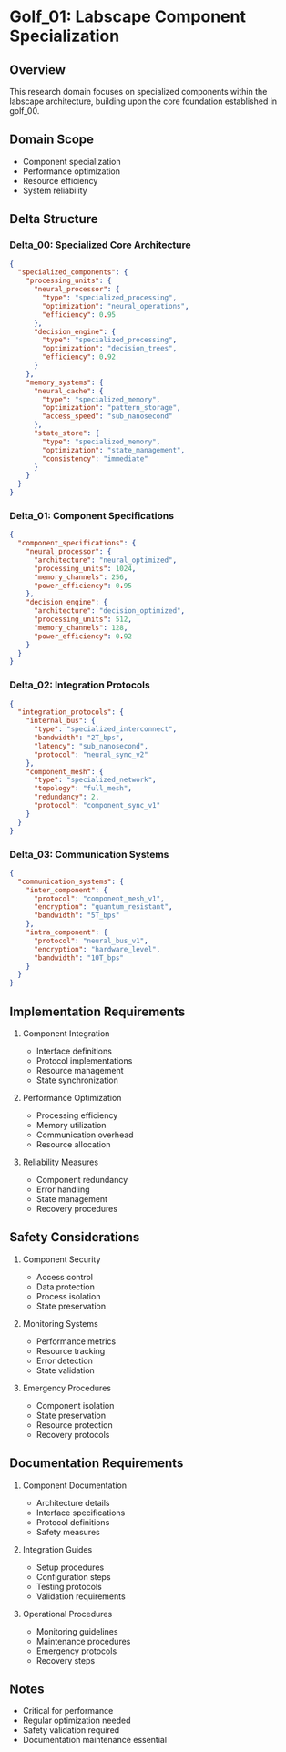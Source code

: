 # Golf_01: Labscape Component Specialization

## Overview

This research domain focuses on specialized components within the labscape architecture, building upon the core foundation established in golf_00.

## Domain Scope

- Component specialization
- Performance optimization
- Resource efficiency
- System reliability

## Delta Structure

### Delta_00: Specialized Core Architecture

```json
{
  "specialized_components": {
    "processing_units": {
      "neural_processor": {
        "type": "specialized_processing",
        "optimization": "neural_operations",
        "efficiency": 0.95
      },
      "decision_engine": {
        "type": "specialized_processing",
        "optimization": "decision_trees",
        "efficiency": 0.92
      }
    },
    "memory_systems": {
      "neural_cache": {
        "type": "specialized_memory",
        "optimization": "pattern_storage",
        "access_speed": "sub_nanosecond"
      },
      "state_store": {
        "type": "specialized_memory",
        "optimization": "state_management",
        "consistency": "immediate"
      }
    }
  }
}
```

### Delta_01: Component Specifications

```json
{
  "component_specifications": {
    "neural_processor": {
      "architecture": "neural_optimized",
      "processing_units": 1024,
      "memory_channels": 256,
      "power_efficiency": 0.95
    },
    "decision_engine": {
      "architecture": "decision_optimized",
      "processing_units": 512,
      "memory_channels": 128,
      "power_efficiency": 0.92
    }
  }
}
```

### Delta_02: Integration Protocols

```json
{
  "integration_protocols": {
    "internal_bus": {
      "type": "specialized_interconnect",
      "bandwidth": "2T_bps",
      "latency": "sub_nanosecond",
      "protocol": "neural_sync_v2"
    },
    "component_mesh": {
      "type": "specialized_network",
      "topology": "full_mesh",
      "redundancy": 2,
      "protocol": "component_sync_v1"
    }
  }
}
```

### Delta_03: Communication Systems

```json
{
  "communication_systems": {
    "inter_component": {
      "protocol": "component_mesh_v1",
      "encryption": "quantum_resistant",
      "bandwidth": "5T_bps"
    },
    "intra_component": {
      "protocol": "neural_bus_v1",
      "encryption": "hardware_level",
      "bandwidth": "10T_bps"
    }
  }
}
```

## Implementation Requirements

1. Component Integration
   - Interface definitions
   - Protocol implementations
   - Resource management
   - State synchronization

2. Performance Optimization
   - Processing efficiency
   - Memory utilization
   - Communication overhead
   - Resource allocation

3. Reliability Measures
   - Component redundancy
   - Error handling
   - State management
   - Recovery procedures

## Safety Considerations

1. Component Security
   - Access control
   - Data protection
   - Process isolation
   - State preservation

2. Monitoring Systems
   - Performance metrics
   - Resource tracking
   - Error detection
   - State validation

3. Emergency Procedures
   - Component isolation
   - State preservation
   - Resource protection
   - Recovery protocols

## Documentation Requirements

1. Component Documentation
   - Architecture details
   - Interface specifications
   - Protocol definitions
   - Safety measures

2. Integration Guides
   - Setup procedures
   - Configuration steps
   - Testing protocols
   - Validation requirements

3. Operational Procedures
   - Monitoring guidelines
   - Maintenance procedures
   - Emergency protocols
   - Recovery steps

## Notes

- Critical for performance
- Regular optimization needed
- Safety validation required
- Documentation maintenance essential
